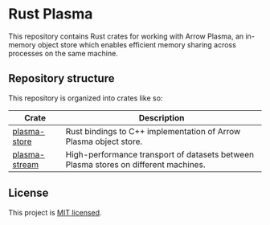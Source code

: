 # Rust Plasma
This repository contains Rust crates for working with Arrow Plasma, an in-memory object store which enables efficient memory sharing across processes on the same machine.

## Repository structure
This repository is organized into crates like so:

| Crate                          | Description |
| ------------------------------ | ----------- |
| [plasma-store](plasma-store)   | Rust bindings to C++ implementation of Arrow Plasma object store. |
| [plasma-stream](plasma-stream) | High-performance transport of datasets between Plasma stores on different machines. |

License
-------

This project is [MIT licensed](./LICENSE).